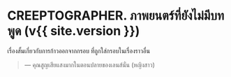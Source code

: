 # CREEPTOGRAPHER. ภาพยนตร์ที่ยังไม่มีบทพูด (v{{ site.version }})

เรื่องสั้นเกี่ยวกับการก้าวออกจากกรอบ ที่ถูกใส่กรอบในเรื่องราวอื่น

> — คุณสูญเสียแสงมากในตอนปลายของเลนส์นั่น (หญิงสาว)

